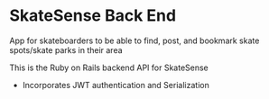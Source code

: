 # SkateSense Back End

App for skateboarders to be able to find, post, and bookmark skate spots/skate parks in their area

This is the Ruby on Rails backend API for SkateSense

- Incorporates JWT authentication and Serialization
